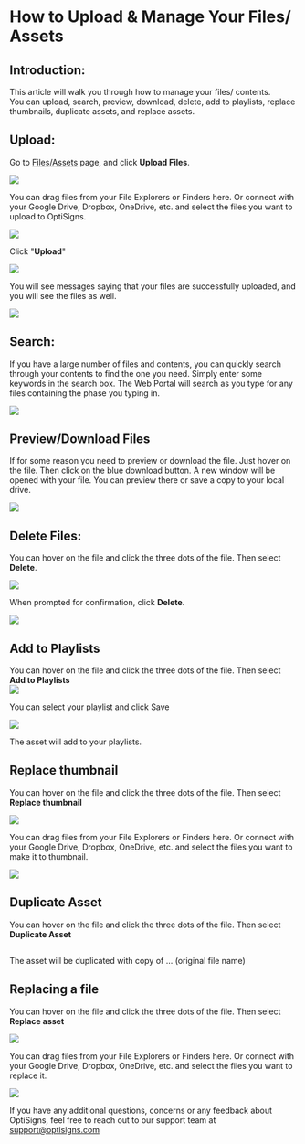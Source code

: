 # How to Upload & Manage Your Files/ Assets

## **Introduction:**

This article will walk you through how to manage your files/ contents.  
You can upload, search, preview, download, delete, add to playlists, replace thumbnails, duplicate assets, and replace assets.

## **Upload:**

Go to [Files/Assets](https://app.optisigns.com/app/assetManagement) page, and click **Upload Files**.

![](https://support.optisigns.com/hc/article_attachments/18804881082387)

You can drag files from your File Explorers or Finders here. Or connect with your Google Drive, Dropbox, OneDrive, etc. and select the files you want to upload to OptiSigns.

![](https://support.optisigns.com/hc/article_attachments/18804881082899)

Click "**Upload**"

![](https://support.optisigns.com/hc/article_attachments/18804874311827)

You will see messages saying that your files are successfully uploaded, and you will see the files as well.

![](https://support.optisigns.com/hc/article_attachments/18804881083667)

## **Search:**

If you have a large number of files and contents, you can quickly search through your contents to find the one you need. Simply enter some keywords in the search box. The Web Portal will search as you type for any files containing the phase you typing in.

![](https://support.optisigns.com/hc/article_attachments/18804563157907)

## **Preview/Download Files**

If for some reason you need to preview or download the file. Just hover on the file. Then click on the blue download button. A new window will be opened with your file. You can preview there or save a copy to your local drive.

![](https://support.optisigns.com/hc/article_attachments/18804600676371)

## **Delete Files:**

You can hover on the file and click the three dots of the file. Then select **Delete**.

![](https://support.optisigns.com/hc/article_attachments/18804565115795)

When prompted for confirmation, click **Delete**.

![](https://support.optisigns.com/hc/article_attachments/18804589576083)

## **Add to Playlists**

You can hover on the file and click the three dots of the file. Then select **Add to Playlists**  
![](https://support.optisigns.com/hc/article_attachments/18804641594515)

You can select your playlist and click Save

![](https://support.optisigns.com/hc/article_attachments/18804674021523)

The asset will add to your playlists.

## **Replace thumbnail**

You can hover on the file and click the three dots of the file. Then select **Replace thumbnail**

![](https://support.optisigns.com/hc/article_attachments/18804678938899)

You can drag files from your File Explorers or Finders here. Or connect with your Google Drive, Dropbox, OneDrive, etc. and select the files you want to make it to thumbnail.

![](https://support.optisigns.com/hc/article_attachments/18804679420563)

## **Duplicate Asset**

You can hover on the file and click the three dots of the file. Then select **Duplicate Asset**

## 

The asset will be duplicated with copy of ... (original file name)

## **Replacing a file**

You can hover on the file and click the three dots of the file. Then select **Replace asset**

![](https://support.optisigns.com/hc/article_attachments/18804614012051)

You can drag files from your File Explorers or Finders here. Or connect with your Google Drive, Dropbox, OneDrive, etc. and select the files you want to replace it.

![](https://support.optisigns.com/hc/article_attachments/18804619527571)

If you have any additional questions, concerns or any feedback about OptiSigns, feel free to reach out to our support team at [support@optisigns.com](mailto:support@optisigns.com)